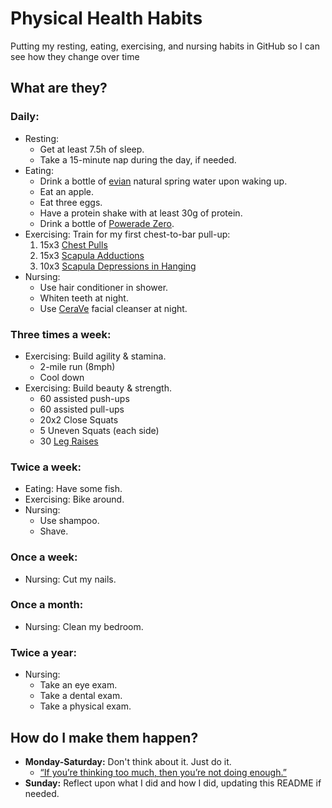 # Physical Health Habits
Putting my resting, eating, exercising, and nursing habits in GitHub so I can see how they change over time

## What are they?

### Daily:
- Resting:
  - Get at least 7.5h of sleep.
  - Take a 15-minute nap during the day, if needed.
- Eating:
  - Drink a bottle of [evian](https://www.evian.com/en_us) natural spring water upon waking up.
  - Eat an apple.
  - Eat three eggs.
  - Have a protein shake with at least 30g of protein.
  - Drink a bottle of [Powerade Zero](https://www.powerade.com/products/powerade-zero).
- Exercising: Train for my first chest-to-bar pull-up:
  1. 15x3 [Chest Pulls](https://youtu.be/644NJ6tA7JE?si=GvBM1B5fwheO02Ig&t=18)
  2. 15x3 [Scapula Adductions](https://youtu.be/644NJ6tA7JE?si=umgfYVmGDbu2kuGk&t=83)
  3. 10x3 [Scapula Depressions in Hanging](https://www.youtube.com/watch?v=644NJ6tA7JE&t=132s)
- Nursing:
  - Use hair conditioner in shower.
  - Whiten teeth at night.
  - Use [CeraVe](https://www.cerave.com/skincare/cleansers/facial-cleansers) facial cleanser at night.

### Three times a week:
- Exercising: Build agility & stamina.
  - 2-mile run (8mph)
  - Cool down
- Exercising: Build beauty & strength.
  - 60 assisted push-ups
  - 60 assisted pull-ups
  - 20x2 Close Squats
  - 5 Uneven Squats (each side)
  - 30 [Leg Raises](https://www.youtube.com/watch?v=tzfu4euI2Jw&t=369s)

### Twice a week:
- Eating: Have some fish.
- Exercising: Bike around.
- Nursing:
  - Use shampoo.
  - Shave.

### Once a week:
- Nursing: Cut my nails.
  
### Once a month:
- Nursing: Clean my bedroom.

### Twice a year:
- Nursing:
  - Take an eye exam.
  - Take a dental exam.
  - Take a physical exam.

## How do I make them happen?
- **Monday-Saturday:** Don't think about it. Just do it.
  - [“If you’re thinking too much, then you’re not doing enough.”](https://youtu.be/34vRhK6Imw0?si=AS--S1e0fSXAdT7Y)
- **Sunday:** Reflect upon what I did and how I did, updating this README if needed.

